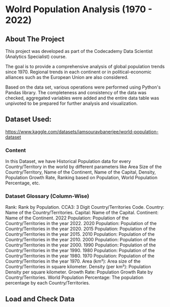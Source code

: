 # Wolrd Population Analysis (1970 - 2022)
 
## About The Project
This project was developed as part of the Codecademy Data Scientist (Analytics Specialist) course.

The goal is to provide a comprehensive analysis of global population trends since 1970. Regional trends in each continent or in political-economic alliances such as the European Union are also considered. 

Based on the data set, various operations were performed using Python's Pandas library. The completeness and consistency of the data was checked, aggregated variables were added and the entire data table was unpivoted to be prepared for further analysis and visualization.

## Dataset Used:
https://www.kaggle.com/datasets/iamsouravbanerjee/world-population-dataset

### Content
In this Dataset, we have Historical Population data for every Country/Territory in the world by different parameters like Area Size of the Country/Territory, Name of the Continent, Name of the Capital, Density, Population Growth Rate, Ranking based on Population, World Population Percentage, etc.

### Dataset Glossary (Column-Wise)

Rank: Rank by Population.
CCA3: 3 Digit Country/Territories Code.
Country: Name of the Country/Territories.
Capital: Name of the Capital.
Continent: Name of the Continent.
2022 Population: Population of the Country/Territories in the year 2022.
2020 Population: Population of the Country/Territories in the year 2020.
2015 Population: Population of the Country/Territories in the year 2015.
2010 Population: Population of the Country/Territories in the year 2010.
2000 Population: Population of the Country/Territories in the year 2000.
1990 Population: Population of the Country/Territories in the year 1990.
1980 Population: Population of the Country/Territories in the year 1980.
1970 Population: Population of the Country/Territories in the year 1970.
Area (km²): Area size of the Country/Territories in square kilometer.
Density (per km²): Population Density per square kilometer.
Growth Rate: Population Growth Rate by Country/Territories.
World Population Percentage: The population percentage by each Country/Territories.

## Load and Check Data

